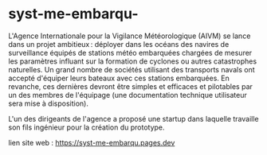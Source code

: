 # syst-me-embarqu-
L'Agence Internationale pour la Vigilance Météorologique (AIVM) se lance dans un projet ambitieux : déployer dans les océans des navires de surveillance équipés de stations météo embarquées chargées de mesurer les paramètres influant sur la formation de cyclones ou autres catastrophes naturelles.
Un grand nombre de sociétés utilisant des transports navals ont accepté d'équiper leurs bateaux avec ces stations embarquées. En revanche, ces dernières devront être simples et efficaces et pilotables par un des membres de l'équipage (une documentation technique utilisateur sera mise à disposition).

L'un des dirigeants de l'agence a proposé une startup dans laquelle travaille son fils ingénieur pour la création du prototype.

lien site web : https://syst-me-embarqu.pages.dev
